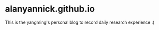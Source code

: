 # alanyannick.github.io
This is the yangming's personal blog to record daily research experience :)
